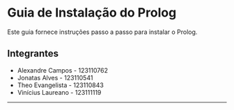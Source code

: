 # Guia de Instalação do Prolog

Este guia fornece instruções passo a passo para instalar o Prolog.

## **Integrantes**
- Alexandre Campos - 123110762
- Jonatas Alves - 123110541
- Theo Evangelista - 123110843
- Vinícius Laureano - 123111119
---
